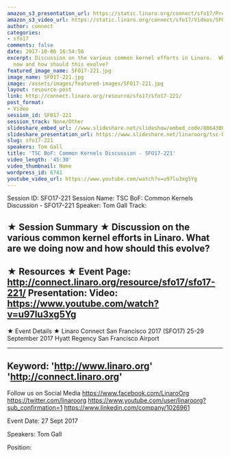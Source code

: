 ```yaml
---
amazon_s3_presentation_url: https://static.linaro.org/connect/sfo17/Presentations/SFO17-221%20TSC%20BoF-%20Common%20Kernels%20Discussion%20.pdf
amazon_s3_video_url: https://static.linaro.org/connect/sfo17/Videos/SFO17-221%20TSC%20BoF%20%20Common%20Kernels%20Discussion.mp4
author: connect
categories:
- sfo17
comments: false
date: 2017-10-06 16:54:50
excerpt: Discussion on the various common kernel efforts in Linaro.  What are we doing
  now and how should this evolve?
featured_image_name: SFO17-221.jpg
image_name: SFO17-221.jpg
image: /assets/images/featured-images/SFO17-221.jpg
layout: resource-post
link: http://connect.linaro.org/resource/sfo17/sfo17-221/
post_format:
- Video
session_id: SFO17-221
session_track: None/Other
slideshare_embed_url: //www.slideshare.net/slideshow/embed_code/80643082
slideshare_presentation_url: https://www.slideshare.net/linaroorg/tsc-bof-common-kernels-discussion-sfo17221
slug: sfo17-221
speakers: Tom Gall
title: 'TSC BoF: Common Kernels Discussion - SFO17-221'
video_length: '45:30'
video_thumbnail: None
wordpress_id: 6741
youtube_video_url: https://www.youtube.com/watch?v=u97lu3xg5Yg
---
```


Session ID: SFO17-221
Session Name: TSC BoF: Common Kernels Discussion - SFO17-221
Speaker: Tom Gall
Track:

★ Session Summary ★
Discussion on the various common kernel efforts in Linaro. What are we doing now and how should this evolve?
---------------------------------------------------
★ Resources ★
Event Page: http://connect.linaro.org/resource/sfo17/sfo17-221/
Presentation:
Video: https://www.youtube.com/watch?v=u97lu3xg5Yg
---------------------------------------------------

★ Event Details ★
Linaro Connect San Francisco 2017 (SFO17)
25-29 September 2017
Hyatt Regency San Francisco Airport

---------------------------------------------------
Keyword:
'http://www.linaro.org'
'http://connect.linaro.org'
---------------------------------------------------
Follow us on Social Media
https://www.facebook.com/LinaroOrg
https://twitter.com/linaroorg
https://www.youtube.com/user/linaroorg?sub_confirmation=1
https://www.linkedin.com/company/1026961

Event Date: 27 Sept 2017

Speakers: Tom Gall

Position: